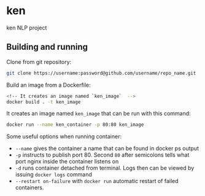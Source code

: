 # ken
ken NLP project
## Building and running

Clone from git repository:
```bash
git clone https://username:password@github.com/username/repo_name.git
```
<!-- ae9c2fa2d73fbbb0bd0a5ffa746f1df59036815c -->
<!-- https://github.com/malakhovks/ken.git -->

Build an image from a Dockerfile:
```bash
<!-- It creates an image named `ken_image`  -->
docker build . -t ken_image
```
It creates an image named `ken_image` that can be run with this command:
```bash
docker run --name ken_container -p 80:80 ken_image
```
Some useful options when running container:

* `--name` gives the container a name that can be found in docker ps output
* `-p` instructs to publish port 80. Second `80` after semicolons tells what port nginx inside the container listens on
* `-d` runs container detached from terminal. Logs then can be viewed by issuing `docker logs` command
* `--restart on-failure` with `docker run` automatic restart of failed containers.
